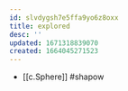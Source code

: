 ```yaml
---
id: slvdygsh7e5ffa9yo6z8oxx
title: explored
desc: ''
updated: 1671318839070
created: 1664045271523
---
```


- [[c.Sphere]] #shapow